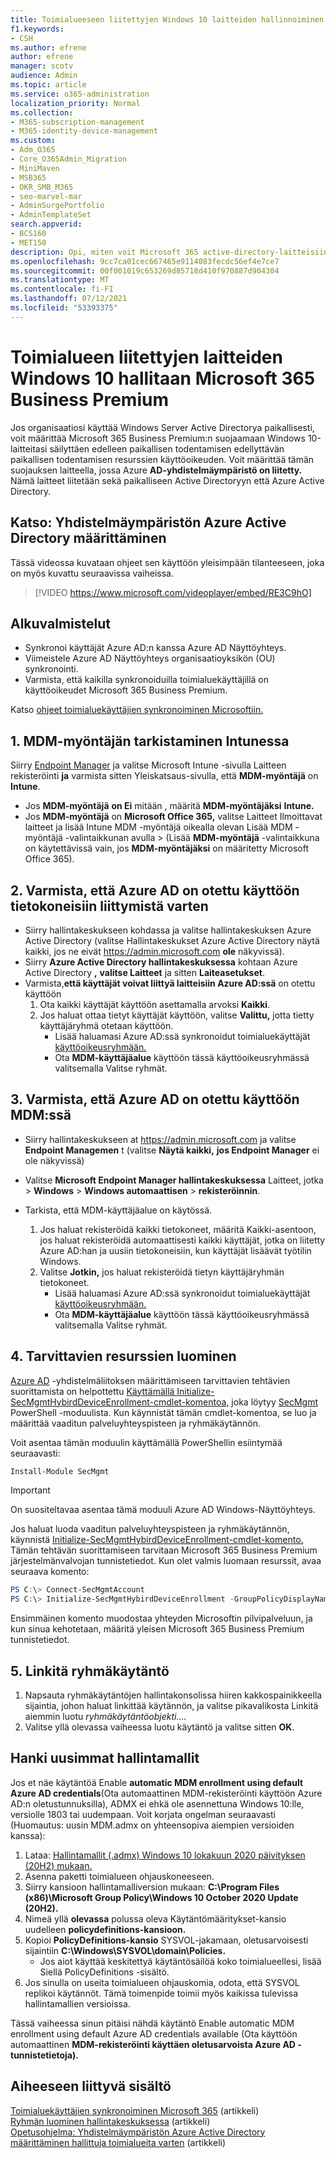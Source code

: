 ```yaml
---
title: Toimialueeseen liitettyjen Windows 10 laitteiden hallinnoiminen Microsoft 365 yrityksille
f1.keywords:
- CSH
ms.author: efrene
author: efrene
manager: scotv
audience: Admin
ms.topic: article
ms.service: o365-administration
localization_priority: Normal
ms.collection:
- M365-subscription-management
- M365-identity-device-management
ms.custom:
- Adm_O365
- Core_O365Admin_Migration
- MiniMaven
- MSB365
- OKR_SMB_M365
- seo-marvel-mar
- AdminSurgePortfolio
- AdminTemplateSet
search.appverid:
- BCS160
- MET150
description: Opi, miten voit Microsoft 365 active-directory-laitteisiin Windows 10-laitteissasi muutamassa vaiheessa.
ms.openlocfilehash: 9cc7ca01cec667465e9114083fecdc56ef4e7ce7
ms.sourcegitcommit: 00f001019c653269d85718d410f970887d904304
ms.translationtype: MT
ms.contentlocale: fi-FI
ms.lasthandoff: 07/12/2021
ms.locfileid: "53393375"
---
```

# <a name="enable-domain-joined-windows-10-devices-to-be-managed-by-microsoft-365-business-premium"></a>Toimialueen liitettyjen laitteiden Windows 10 hallitaan Microsoft 365 Business Premium

Jos organisaatiosi käyttää Windows Server Active Directorya paikallisesti, voit määrittää Microsoft 365 Business Premium:n suojaamaan Windows 10-laitteitasi säilyttäen edelleen paikallisen todentamisen edellyttävän paikallisen todentamisen resurssien käyttöoikeuden.
Voit määrittää tämän suojauksen laitteella, jossa Azure **AD-yhdistelmäympäristö on liitetty.** Nämä laitteet liitetään sekä paikalliseen Active Directoryyn että Azure Active Directory.

## <a name="watch-configure-hybrid-azure-active-directory-join"></a>Katso: Yhdistelmäympäristön Azure Active Directory määrittäminen

Tässä videossa kuvataan ohjeet sen käyttöön yleisimpään tilanteeseen, joka on myös kuvattu seuraavissa vaiheissa.

> [!VIDEO https://www.microsoft.com/videoplayer/embed/RE3C9hO]
  
## <a name="before-you-begin"></a>Alkuvalmistelut

- Synkronoi käyttäjät Azure AD:n kanssa Azure AD Näyttöyhteys.
- Viimeistele Azure AD Näyttöyhteys organisaatioyksikön (OU) synkronointi.
- Varmista, että kaikilla synkronoiduilla toimialuekäyttäjillä on käyttöoikeudet Microsoft 365 Business Premium.

Katso [ohjeet toimialuekäyttäjien synkronoiminen Microsoftiin.](manage-domain-users.md)

## <a name="1-verify-mdm-authority-in-intune"></a>1. MDM-myöntäjän tarkistaminen Intunessa

Siirry [Endpoint Manager](https://endpoint.microsoft.com/#blade/Microsoft_Intune_Enrollment/EnrollmentMenu/overview) ja valitse Microsoft Intune -sivulla Laitteen rekisteröinti **ja** varmista sitten  Yleiskatsaus-sivulla, että **MDM-myöntäjä** on **Intune**.

- Jos **MDM-myöntäjä** **on Ei** mitään , määritä **MDM-myöntäjäksi** **Intune.**
- Jos **MDM-myöntäjä** on **Microsoft Office 365,** valitse Laitteet Ilmoittavat laitteet ja lisää Intune MDM -myöntäjä oikealla olevan Lisää MDM -myöntäjä -valintaikkunan avulla  >   (Lisää  **MDM-myöntäjä** -valintaikkuna on käytettävissä vain, jos **MDM-myöntäjäksi** on määritetty Microsoft Office 365). 

## <a name="2-verify-azure-ad-is-enabled-for-joining-computers"></a>2. Varmista, että Azure AD on otettu käyttöön tietokoneisiin liittymistä varten

- Siirry hallintakeskukseen kohdassa ja valitse hallintakeskuksen Azure Active Directory (valitse Hallintakeskukset Azure Active Directory näytä kaikki, jos ne eivät <a href="https://go.microsoft.com/fwlink/p/?linkid=2024339" target="_blank">https://admin.microsoft.com</a> **ole**  näkyvissä). 
- Siirry **Azure Active Directory hallintakeskuksessa** kohtaan Azure Active Directory **,** **valitse Laitteet** ja sitten **Laiteasetukset**.
- Varmista,**että käyttäjät voivat liittyä laitteisiin Azure AD:ssä** on otettu käyttöön 
    1. Ota kaikki käyttäjät käyttöön asettamalla arvoksi **Kaikki**.
    2. Jos haluat ottaa tietyt käyttäjät käyttöön, valitse **Valittu,** jotta tietty käyttäjäryhmä otetaan käyttöön.
        - Lisää haluamasi Azure AD:ssä synkronoidut toimialuekäyttäjät [käyttöoikeusryhmään.](../admin/create-groups/create-groups.md)
        - Ota **MDM-käyttäjäalue** käyttöön tässä käyttöoikeusryhmässä valitsemalla Valitse ryhmät.

## <a name="3-verify-azure-ad-is-enabled-for-mdm"></a>3. Varmista, että Azure AD on otettu käyttöön MDM:ssä

- Siirry hallintakeskukseen at <a href="https://go.microsoft.com/fwlink/p/?linkid=2024339" target="_blank">https://admin.microsoft.com</a> ja valitse **Endpoint Managemen** t (valitse **Näytä kaikki,** **jos Endpoint Manager** ei ole näkyvissä)
- Valitse **Microsoft Endpoint Manager hallintakeskuksessa** Laitteet, jotka   >  **Windows**  >  **Windows automaattisen**  >  **rekisteröinnin**.
- Tarkista, että MDM-käyttäjäalue on käytössä.

    1. Jos haluat rekisteröidä kaikki  tietokoneet, määritä Kaikki-asentoon, jos haluat rekisteröidä automaattisesti kaikki käyttäjät, jotka on liitetty Azure AD:han ja uusiin tietokoneisiin, kun käyttäjät lisäävät työtilin Windows.
    2. Valitse **Jotkin,** jos haluat rekisteröidä tietyn käyttäjäryhmän tietokoneet.
        -  Lisää haluamasi Azure AD:ssä synkronoidut toimialuekäyttäjät [käyttöoikeusryhmään.](../admin/create-groups/create-groups.md)
        -  Ota **MDM-käyttäjäalue** käyttöön tässä käyttöoikeusryhmässä valitsemalla Valitse ryhmät.

## <a name="4-create-the-required-resources"></a>4. Tarvittavien resurssien luominen 

[Azure AD](/azure/active-directory/devices/hybrid-azuread-join-managed-domains#configure-hybrid-azure-ad-join) -yhdistelmäliitoksen määrittämiseen tarvittavien tehtävien suorittamista on helpottettu [Käyttämällä Initialize-SecMgmtHybirdDeviceEnrollment-cmdlet-komentoa,](https://github.com/microsoft/secmgmt-open-powershell/blob/master/docs/help/Initialize-SecMgmtHybirdDeviceEnrollment.md) joka löytyy [SecMgmt](https://www.powershellgallery.com/packages/SecMgmt) PowerShell -moduulista. Kun käynnistät tämän cmdlet-komentoa, se luo ja määrittää vaaditun palveluyhteyspisteen ja ryhmäkäytännön.

Voit asentaa tämän moduulin käyttämällä PowerShellin esiintymää seuraavasti:

```powershell
Install-Module SecMgmt
```

> [!IMPORTANT]
> On suositeltavaa asentaa tämä moduuli Azure AD Windows-Näyttöyhteys.

Jos haluat luoda vaaditun palveluyhteyspisteen ja ryhmäkäytännön, käynnistä [Initialize-SecMgmtHybirdDeviceEnrollment-cmdlet-komento.](https://github.com/microsoft/secmgmt-open-powershell/blob/master/docs/help/Initialize-SecMgmtHybirdDeviceEnrollment.md) Tämän tehtävän suorittamiseen tarvitaan Microsoft 365 Business Premium järjestelmänvalvojan tunnistetiedot. Kun olet valmis luomaan resurssit, avaa seuraava komento:

```powershell
PS C:\> Connect-SecMgmtAccount
PS C:\> Initialize-SecMgmtHybirdDeviceEnrollment -GroupPolicyDisplayName 'Device Management'
```

Ensimmäinen komento muodostaa yhteyden Microsoftin pilvipalveluun, ja kun sinua kehotetaan, määritä yleisen Microsoft 365 Business Premium tunnistetiedot.

## <a name="5-link-the-group-policy"></a>5. Linkitä ryhmäkäytäntö

1. Napsauta ryhmäkäytäntöjen hallintakonsolissa hiiren kakkospainikkeella sijaintia, johon haluat linkittää käytännön, ja valitse pikavalikosta Linkitä aiemmin luotu *ryhmäkäytäntöobjekti....*
2. Valitse yllä olevassa vaiheessa luotu käytäntö ja valitse sitten **OK**.

## <a name="get-the-latest-administrative-templates"></a>Hanki uusimmat hallintamallit

Jos et näe käytäntöä Enable **automatic MDM enrollment using default Azure AD credentials**(Ota automaattinen MDM-rekisteröinti käyttöön Azure AD:n oletustunnuksilla), ADMX ei ehkä ole asennettuna Windows 10:lle, versiolle 1803 tai uudempaan. Voit korjata ongelman seuraavasti (Huomautus: uusin MDM.admx on yhteensopiva aiempien versioiden kanssa):

1. Lataa: [Hallintamallit (.admx) Windows 10 lokakuun 2020 päivityksen (20H2) mukaan.](https://www.microsoft.com/download/102157)
2. Asenna paketti toimialueen ohjauskoneeseen.
3. Siirry kansioon hallintamalliversion mukaan: **C:\Program Files (x86)\Microsoft Group Policy\Windows 10 October 2020 Update (20H2).**
4. Nimeä yllä **olevassa** polussa oleva Käytäntömääritykset-kansio uudelleen **policydefinitions-kansioon.**
5. Kopioi **PolicyDefinitions-kansio** SYSVOL-jakamaan, oletusarvoisesti sijaintiin **C:\Windows\SYSVOL\domain\Policies.**
   - Jos aiot käyttää keskitettyä käytäntösäilöä koko toimialueellesi, lisää Siellä PolicyDefinitions -sisältö.
6. Jos sinulla on useita toimialueen ohjauskomia, odota, että SYSVOL replikoi käytännöt. Tämä toimenpide toimii myös kaikissa tulevissa hallintamallien versioissa.

Tässä vaiheessa sinun pitäisi nähdä käytäntö Enable automatic MDM enrollment using default Azure AD credentials available (Ota käyttöön automaattinen **MDM-rekisteröinti käyttäen oletusarvoista Azure AD -tunnistetietoja).**

## <a name="related-content"></a>Aiheeseen liittyvä sisältö

[Toimialuekäyttäjien synkronoiminen Microsoft 365](manage-domain-users.md) (artikkeli)\
[Ryhmän luominen hallintakeskuksessa](../admin/create-groups/create-groups.md) (artikkeli)\
[Opetusohjelma: Yhdistelmäympäristön Azure Active Directory määrittäminen hallittuja toimialueita varten](/azure/active-directory/devices/hybrid-azuread-join-managed-domains.md) (artikkeli)